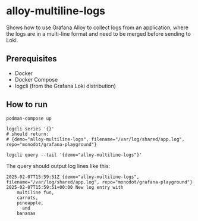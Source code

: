 # alloy-multiline-logs

Shows how to use Grafana Alloy to collect logs from an application, where the logs are in a multi-line format and need to be merged before sending to Loki.

## Prerequisites

- Docker
- Docker Compose
- logcli (from the Grafana Loki distribution)

## How to run

```shell
podman-compose up

logcli series '{}'
# should return:
# {demo="alloy-multiline-logs", filename="/var/log/shared/app.log", repo="monodot/grafana-playground"}

logcli query --tail '{demo="alloy-multiline-logs"}'
```

The query should output log lines like this:

```
2025-02-07T15:59:51Z {demo="alloy-multiline-logs", filename="/var/log/shared/app.log", repo="monodot/grafana-playground"} 2025-02-07T15:59:51+00:00 New log entry with
    multiline fun,
    carrots,
    pineapple,
      and
    bananas
```
